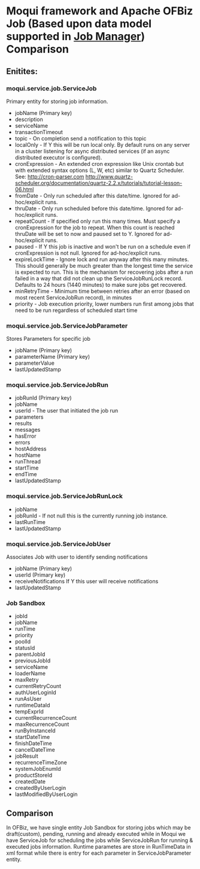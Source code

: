 # Moqui framework and Apache OFBiz Job (Based upon data model supported in [Job Manager](https://github.com/hotwax/job-manager)) Comparison

## Enitites:

### moqui.service.job.ServiceJob
Primary entity for storing job information.

- jobName (Primary key)
- description
- serviceName
- transactionTimeout
- topic - On completion send a notification to this topic
- localOnly - If Y this will be run local only. By default runs on any server in a cluster listening for async distributed services (if an async distributed executor is configured).
- cronExpression - An extended cron expression like Unix crontab but with extended syntax options (L, W, etc) similar to Quartz Scheduler. See: http://cron-parser.com http://www.quartz-scheduler.org/documentation/quartz-2.2.x/tutorials/tutorial-lesson-06.html
- fromDate - Only run scheduled after this date/time. Ignored for ad-hoc/explicit runs.
- thruDate - Only run scheduled before this date/time. Ignored for ad-hoc/explicit runs.
- repeatCount - If specified only run this many times. Must specify a cronExpression for the job to repeat. When this count is reached thruDate will be set to now and paused set to Y. Ignored for ad-hoc/explicit runs.
- paused - If Y this job is inactive and won't be run on a schedule even if cronExpression is not null. Ignored for ad-hoc/explicit runs.
- expireLockTime - Ignore lock and run anyway after this many minutes. This should generally be much greater than the longest time the service is expected to run. This is the mechanism for recovering jobs after a run failed in a way that did not clean up the ServiceJobRunLock record. Defaults to 24 hours (1440 minutes) to make sure jobs get recovered.
- minRetryTime - Minimum time between retries after an error (based on most recent ServiceJobRun record), in minutes
- priority - Job execution priority, lower numbers run first among jobs that need to be run regardless of scheduled start time


### moqui.service.job.ServiceJobParameter
Stores Parameters for specific job 

- jobName (Primary key)
- parameterName (Primary key)
- parameterValue
- lastUpdatedStamp


### moqui.service.job.ServiceJobRun
- jobRunId (Primary key)
- jobName
- userId - The user that initiated the job run
- parameters
- results
- messages
- hasError
- errors
- hostAddress
- hostName
- runThread
- startTime
- endTime
- lastUpdatedStamp


### moqui.service.job.ServiceJobRunLock

- jobName
- jobRunId - If not null this is the currently running job instance.
- lastRunTime
- lastUpdatedStamp


### moqui.service.job.ServiceJobUser
Associates Job with user to identify sending notifications
- jobName (Primary key)
- userId (Primary key)
- receiveNotifications If Y this user will receive notifications
- lastUpdatedStamp


### Job Sandbox
- jobId
- jobName
- runTime
- priority
- poolId
- statusId
- parentJobId
- previousJobId
- serviceName
- loaderName
- maxRetry
- currentRetryCount
- authUserLoginId
- runAsUser
- runtimeDataId
- tempExprId
- currentRecurrenceCount
- maxRecurrenceCount
- runByInstanceId
- startDateTime
- finishDateTime
- cancelDateTime
- jobResult
- recurrenceTimeZone
- systemJobEnumId
- productStoreId
- createdDate
- createdByUserLogin
- lastModifiedByUserLogin



## Comparison

In OFBiz, we have single entity Job Sandbox for storing jobs which may be draft(custom), pending, running and already executed while in Moqui we have ServiceJob for scheduling the jobs while ServiceJobRun for running & executed jobs information. 
Runtime parametes are store in RunTimeData in xml format while there is entry for each parameter in ServiceJobParameter entity.


